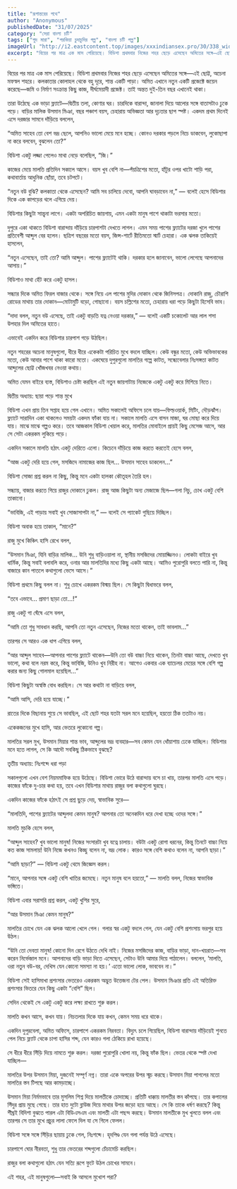 ```yaml
---
title: "রূপান্তরের পথে"
author: "Anonymous"
publishedDate: "31/07/2025"
category: "সেরা বাংলা চটি"
tags: ["গুদ মারা", "পরকিয়া চুদাচুদির গল্প", "বাংলা চটি গল্প"]
imageUrl: "http://i2.eastcontent.top/images/xxxindiansex.pro/30/338_widely.jpg"
excerpt: "বিয়ের পর মাত্র এক মাস পেরিয়েছে। বিডিশা প্রথমবার নিজের শহর ছেড়ে এসেছেন অমিতের সঙ্গে—এই ছোট্ট, অচেনা মফস্বল শহরে। কলকাতার কোলাহল থেকে বহু দূরে, শান্ত একটি পাড়া। অমিত এখানে নতুন একটি প্রজেক্টে জয়েন করেছে..."
---
```


বিয়ের পর মাত্র এক মাস পেরিয়েছে। বিডিশা প্রথমবার নিজের শহর ছেড়ে এসেছেন অমিতের সঙ্গে—এই ছোট্ট, অচেনা মফস্বল শহরে। কলকাতার কোলাহল থেকে বহু দূরে, শান্ত একটি পাড়া। অমিত এখানে নতুন একটি প্রজেক্টে জয়েন করেছে—জমি ও নির্মাণ সংক্রান্ত কিছু কাজ, দীর্ঘমেয়াদী প্রজেক্ট। তাই অন্তত দুই-তিন বছর এখানেই থাকা।

তারা উঠেছে এক ভাড়া ফ্ল্যাটে—দ্বিতীয় তলা, কোণার ঘর। চারদিকে বারান্দা, জানালা দিয়ে আলোর সঙ্গে বাতাসটাও ঢুকে পড়ে। বাড়ির মালিক উসমান মিঞা, বছর পঞ্চাশ বয়স, চেহারায় অভিজ্ঞতা আর দৃঢ়তার ছাপ স্পষ্ট। একদম প্রথম দিনেই এসে দরজার সামনে দাঁড়িয়ে বললেন,

“অমিত সাহেব তো বেশ ভদ্র ছেলে, আপনিও ভালো মেয়ে মনে হচ্ছে। কোনও দরকার পড়লে নিচে ডাকবেন, লুকোছাপা না করে বলবেন, বুঝলেন তো?”

বিডিশা একটু লজ্জা পেলেও মাথা নেড়ে বলেছিল, “জি।”

কাজের মেয়ে মালতি প্রতিদিন সকালে আসে। বয়স খুব বেশি না—পঁয়ত্রিশের মতো, হাঁটুর ওপর খাটো শাড়ি পরা, কথাবার্তায় আধুনিক ছোঁয়া, তবে চটপটে।

“নতুন বউ বুঝি? কলকাতা থেকে এসেছেন? আমি সব চালিয়ে দেবো, আপনি ঘাবড়াবেন না,” — বলেই হেসে বিডিশার দিকে এক কাপড়ের থলে এগিয়ে দেয়।

বিডিশার কিছুটা সান্ত্বনা লাগে। একটা অপরিচিত জায়গায়, এমন একটা মানুষ পাশে থাকাটা ভরসার মতো।

দুপুরে একা থাকতে বিডিশা বারান্দায় দাঁড়িয়ে চারপাশটা দেখতে লাগল। এমন সময় পাশের ফ্ল্যাটের দরজা খুলে পাশের প্রতিবেশী আব্দুল বের হলেন। ছত্রিশ বছরের মতো বয়স, জিন্স-শার্টে রীতিমতো স্মার্ট চেহারা। এক ঝলক তাকিয়েই হাসলেন,

“নতুন এসেছেন, তাই তো? আমি আব্দুল। পাশের ফ্ল্যাটেই থাকি। দরকার হলে জানাবেন, ভালো লেগেছে আপনাদের আসায়।”

বিডিশাও মাথা হেঁট করে একটু হাসল।

সন্ধ্যার দিকে অমিত ফিরল বাজার থেকে। সঙ্গে নিয়ে এল পাশের মুদির দোকান থেকে জিনিসপত্র। দোকানি রাজু, চৌরাশি রোডের মাথায় তার দোকান—মোটামুটি বড়ো, গোছানো। বয়স চল্লিশের মতো, চেহারায় ধরা পড়ে কিছুটা হিসেবি ভাব।

“দাদা বলল, নতুন বউ এসেছে, তাই একটু বাড়তি যত্ন নেওয়া দরকার,” — বলেই একটি চকোলেট আর লাল শসা উপহার দিল অমিতের হাতে।

এভাবেই একদিন করে বিডিশার চারপাশ গড়ে উঠছিল।

নতুন শহরের অচেনা মানুষগুলো, ধীরে ধীরে একেকটা পরিচিত মুখে বদলে যাচ্ছিল। কেউ বন্ধুর মতো, কেউ অভিভাবকের মতো, কেউ আবার পাশে থাকা কারো মতো। একঘেয়ে দুপুরগুলো মালতির গল্পে কাটত, সন্ধ্যেবেলার নিঃসঙ্গতা কাটত আব্দুলের ছোট্ট খোঁজখবর নেওয়া কথায়।

অমিত যেমন বাইরে ব্যস্ত, বিডিশাও চেষ্টা করছিল এই নতুন জায়গাটায় নিজেকে একটু একটু করে মিশিয়ে নিতে।


দ্বিতীয় অধ্যায়: ছায়া পড়ে শান্ত মুখে

বিডিশা এখন প্রায় তিন সপ্তাহ হয়ে গেল এখানে। অমিত সকালেই অফিসে চলে যায়—ফিল্ডওয়ার্ক, মিটিং, দৌড়ঝাঁপ। ফ্ল্যাটে সারাদিন একা থাকলেও সময়টা একদম ফাঁকা যায় না। সকালে মালতি এসে বাসন মাজা, ঘর মোছা করে দিয়ে যায়। মাঝে মাঝে গল্পও করে। তবে আজকাল বিডিশা খেয়াল করে, মালতির মোবাইলে প্রায়ই কিছু মেসেজ আসে, আর সে সেটা একরকম লুকিয়ে পড়ে।

একদিন সকালে মালতি হঠাৎ একটু দেরিতে এলো। কিচেনে দাঁড়িয়ে কাজ করতে করতেই হেসে বলল,

“আজ একটু দেরি হয়ে গেল, মসজিদে নামাজের কাজ ছিল… উসমান সাহেব ডাকলেন…”

বিডিশা সোজা প্রশ্ন করল না কিছু, কিন্তু মনে একটা হালকা কৌতূহল তৈরি হল।

সন্ধ্যায়, বাজার করতে গিয়ে রাজুর দোকানে ঢুকল। রাজু আজ কিছুটা অন্য মেজাজে ছিল—গলা নিচু, চোখ একটু বেশি তাকানো।

“ভাবিজি, এই পাড়ায় সবাই খুব সোজাসাপটা না,” — বলেই সে প্যাকেট গুছিয়ে দিচ্ছিল।

বিডিশা অবাক হয়ে তাকাল, “মানে?”

রাজু মুখে কিঞ্চিৎ হাসি রেখে বলল,

“উসমান মিঞা, যিনি বাড়ির মালিক… উনি শুধু বাড়িওয়ালা না, স্থানীয় মসজিদের মোয়াজ্জিনও। লোকটা বাইরে খুব ধার্মিক, কিন্তু সবাই বলাবলি করে, ওনার আর মালতিদির মধ্যে কিছু একটা আছে। আমিও পুরোপুরি বলতে পারি না, কিন্তু বাজারে কান পাতলে কথাগুলো ভেসে আসে।”

বিডিশা প্রথমে কিছু বলল না। শুধু চোখে একরকম বিস্ময় ছিল। সে কিছুটা দ্বিধাভরে বলল,

“তবে এভাবে… প্রমাণ ছাড়া তো…!”

রাজু একটু গা ঘেঁষে এসে বলল,

“আমি তো শুধু সাবধান করছি, আপনি তো নতুন এসেছেন, নিজের মতো থাকেন, তাই ভাবলাম…”

তারপর সে আরও এক ধাপ এগিয়ে বলল,

“আর আব্দুল সাহেব—আপনার পাশের ফ্ল্যাটে থাকেন—উনি তো বউ বাচ্চা নিয়ে থাকেন, তিনটা বাচ্চা আছে, দেখতে খুব ভালো, কথা বলে নরম করে, কিন্তু ভাবিজি, উনিও খুব নিরীহ না। আগেও একবার এক ব্যাচেলর মেয়ের সঙ্গে বেশি গল্প করার জন্য কিছু গোলমাল হয়েছিল…”

বিডিশা কিছুটা অস্বস্তি বোধ করছিল। সে আর কথাটা না বাড়িয়ে বলল,

“আমি আসি, দেরি হয়ে যাচ্ছে।”

রাতের দিকে বিছানায় শুয়ে সে ভাবছিল, এই ছোট শহর যতটা সরল মনে হয়েছিল, হয়তো ঠিক ততটাও নয়।

একেকজনের মুখে হাসি, আর ভেতরে লুকোনো গল্প।

মালতির সরল মুখ, উসমান মিয়ার শান্ত ভাব, আব্দুলের ভদ্র ব্যবহার—সব কেমন যেন ধোঁয়াশায় ঢেকে যাচ্ছিল। বিডিশার মনে হতে লাগল, সে কি আদৌ সবকিছু ঠিকভাবে বুঝছে?


তৃতীয় অধ্যায়: নিঃশব্দে ধরা পড়া

সকালগুলো এখন বেশ নিয়মমাফিক হয়ে উঠেছে। বিডিশা ভোরে উঠে বারান্দায় বসে চা খায়, তারপর মালতি এসে পড়ে। কাজের ফাঁকে দু-চার কথা হয়, তবে এখন বিডিশার মাথায় রাজুর বলা কথাগুলো ঘুরছে।

একদিন কাজের ফাঁকে হঠাৎই সে প্রশ্ন ছুড়ে দেয়, স্বাভাবিক সুরে—

“মালতিদি, পাশের ফ্ল্যাটের আব্দুলদা কেমন মানুষ? আপনার তো অনেকদিন ধরে দেখা হচ্ছে ওদের সঙ্গে।”

মালতি মুচকি হেসে বলল,

“আব্দুল সাহেব? খুব ভালো মানুষ! নিজের সংসারটা খুব যত্নে চালায়। বউটা একটু রোগা ধরনের, কিন্তু তিনটে বাচ্চা নিয়ে কত কাজ সামলায়! উনি নিজে কখনও কিচ্ছু বলেন না, ভদ্র লোক। কারও সঙ্গে বেশি কথাও বলেন না, আপনি ছাড়া।”

“আমি ছাড়া?” — বিডিশা একটু থেমে জিজ্ঞেস করল।

“মানে, আপনার সঙ্গে একটু বেশি খাতির জমেছে। নতুন মানুষ বলে হয়তো,” — মালতি বলল, নিজের স্বাভাবিক ভঙ্গিতে।

বিডিশা এবার সরাসরি প্রশ্ন করল, একটু খুশির সুরে,

“আর উসমান মিঞা কেমন মানুষ?”

মালতির চোখে যেন এক ঝলক আলো খেলে গেল। গলার স্বর একটু বদলে গেল, যেন একটু বেশি প্রশংসায় ভরপুর হয়ে উঠল।

“উনি তো দেবতা মানুষ! কোনো দিন রেগে উঠতে দেখি নাই। নিজের মসজিদের কাজ, বাড়ির ভাড়া, দান-খয়রাত—সব করেন নির্ভেজাল মনে। আপনাদের বাড়ি ভাড়া দিতে এসেছেন, সেটাও উনি আমার দিয়ে পাঠালেন। বললেন, ‘মালতি, ওরা নতুন বউ-বর, দেখিস যেন কোনো সমস্যা না হয়।’ এতো ভালো লোক, ভাববেন না।”

বিডিশা সেই হাসিমাখা প্রশংসার ভেতরেও একরকম অদ্ভুত উত্তেজনা টের পেল। উসমান মিঞার প্রতি এই অতিরিক্ত প্রশংসার ভিতরে যেন কিছু একটা “বেশি” ছিল।

সেদিন থেকেই সে একটু একটু করে লক্ষ্য রাখতে শুরু করল।

মালতি কখন আসে, কখন যায়। নিচতলার দিকে যায় কখন, কেমন সময় ধরে থাকে।

একদিন দুপুরবেলা, অমিত অফিসে, চারপাশে একরকম নিরবতা। বিদ্যুৎ চলে গিয়েছিল, বিডিশা বারান্দায় দাঁড়িয়েই শুনতে পেল নিচে ফ্ল্যাট থেকে চাপা হাসির শব্দ, যেন কারও গলা ঠেকিয়ে রাখা হয়েছে।

সে ধীরে ধীরে সিঁড়ি দিয়ে নামতে শুরু করল। দরজা পুরোপুরি খোলা নয়, কিন্তু ফাঁক ছিল। ভেতর থেকে স্পষ্ট দেখা যাচ্ছিল—

মালতির উপর উসমান মিয়া, দুজনেই সম্পূর্ণ নগ্ন। তারা একে অপরের উপর স্মুচ করছে।উসমান মিয়া পাগলের মতো মালতির স্তন টিপছে আর কামড়াচ্ছে।

উসমান মিয়া নির্মমভাবে তার মুসলিম শিশ্ন দিয়ে মালতীকে চোদাচ্ছে। প্রতিটি ধাক্কায় মালতীর স্তন কাঁপছে। তার কপালের সিঁদুর প্রায় মুছে গেছে। তার হাত দুটো ব্লাউজ দিয়ে মাথার উপর জড়ো হয়ে আছে। সে কি তাকে ধর্ষণ করছে? কিন্তু শীঘ্রই বিদিশা বুঝতে পারল এটা বিডিএসএম এবং মালতী এটা পছন্দ করছে। উসমান মালতীকে মুখ খুলতে বলল এবং তারপর সে তার মুখে প্রচুর লালা ফেলে দিল যা সে গিলে ফেলল।

বিডিশা সঙ্গে সঙ্গে সিঁড়ির ছায়ায় ঢুকে গেল, নিঃশব্দে। হৃদপিণ্ড যেন গলা পর্যন্ত উঠে এসেছে।

চারপাশে ঘোর নীরবতা, শুধু তার ভেতরের শব্দগুলো চেঁচামেচি করছিল।

রাজুর বলা কথাগুলো হঠাৎ যেন সত্যি রূপে ফুটে উঠল চোখের সামনে।

এই শহর, এই মানুষগুলো—সবাই কি আসলে মুখোশ পরা?
